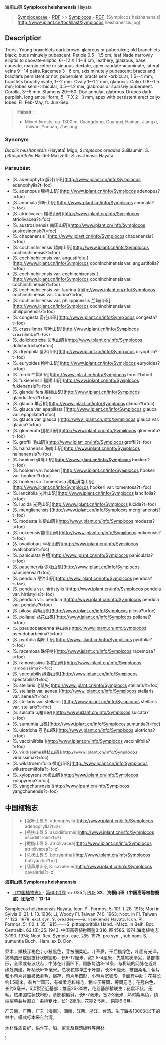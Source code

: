 海桐山矾 **Symplocos heishanensis** Hayata

> [Symplocaceae](http://www.iplant.cn/info/Symplocaceae?t=foc) - [PDF](http://www.iplant.cn/foc/pdf/Symplocaceae.pdf) >> [Symplocos](http://www.iplant.cn/info/Symplocos?t=foc) - [PDF](http://www.iplant.cn/foc/pdf/Symplocos.pdf)
![Symplocos heishanensis](http://www.iplant.cn/foc/illast/Symplocos heishanensis.jpg)

## Description

Trees. Young branchlets dark brown, glabrous or puberulent; old branchlets black; buds minutely pubescent. Petiole 0.5--1.5 cm; leaf blade narrowly elliptic to obovate-elliptic, 6--12 X 1.1--4 cm, leathery, glabrous, base cuneate, margin entire or sinuous-dentate, apex caudate-acuminate, lateral veins 9--14 pairs. Racemes 3--6 cm, axis minutely pubescent; bracts and bractlets persistent or not, puberulent; bracts semi-orbicular, 1.5--4 mm; bractlets broadly ovate, 1--2 mm. Ovary 1--1.2 mm, glabrous. Calyx 0.8--1.5 mm; lobes semi-orbicular, 0.5--1.2 mm, glabrous or sparsely puberulent. Corolla, 3--5 mm. Stamens 20--50. Disc annular, glabrous. Drupes dark purplish, long ampulliform, 5--7 X 2--3 mm, apex with persistent erect calyx lobes. Fl. Feb-May, fr. Jun-Sep.

> **Habait** : 
>* Mixed forests; ca. 1300 m. Guangdong, Guangxi, Hainan, Jiangxi, Taiwan, Yunnan, Zhejiang.

### Synonym
*Dicalix heishanensis* (Hayata) Migo; *Symplocos oreades* Guillaumin; *S*. *pittosporifolia* Handel-Mazzetti; *S*. *risekiensis* Hayata.

### Parsublist

* [S.  adenophylla  腺叶山矾](http://www.iplant.cn/info/Symplocos adenophylla?t=foc)
* [S.  adenopus  腺柄山矾](http://www.iplant.cn/info/Symplocos adenopus?t=foc)
* [S.  anomala  薄叶山矾](http://www.iplant.cn/info/Symplocos anomala?t=foc)
* [S.  atriolivacea  橄榄山矾](http://www.iplant.cn/info/Symplocos atriolivacea?t=foc)
* [S.  austrosinensis  南国山矾](http://www.iplant.cn/info/Symplocos austrosinensis?t=foc)
* [S.  chaoanensis  ](http://www.iplant.cn/info/Symplocos chaoanensis?t=foc)
* [S.  cochinchinensis  越南山矾](http://www.iplant.cn/info/Symplocos cochinchinensis?t=foc)
* [S.  cochinchinensis var. angustifolia  ](http://www.iplant.cn/info/Symplocos cochinchinensis var. angustifolia?t=foc)
* [S.  cochinchinensis var. cochinchinensis  ](http://www.iplant.cn/info/Symplocos cochinchinensis var. cochinchinensis?t=foc)
* [S.  cochinchinensis var. laurina  ](http://www.iplant.cn/info/Symplocos cochinchinensis var. laurina?t=foc)
* [S.  cochinchinensis var. philippinensis  兰屿山矾](http://www.iplant.cn/info/Symplocos cochinchinensis var. philippinensis?t=foc)
* [S.  congesta  密花山矾](http://www.iplant.cn/info/Symplocos congesta?t=foc)
* [S.  crassilimba  厚叶山矾](http://www.iplant.cn/info/Symplocos crassilimba?t=foc)
* [S.  dolichotricha  长毛山矾](http://www.iplant.cn/info/Symplocos dolichotricha?t=foc)
* [S.  dryophila  坚木山矾](http://www.iplant.cn/info/Symplocos dryophila?t=foc)
* [S.  euryoides  柃叶山矾](http://www.iplant.cn/info/Symplocos euryoides?t=foc)
* [S.  fordii  三裂山矾](http://www.iplant.cn/info/Symplocos fordii?t=foc)
* [S.  fukienensis  福建山矾](http://www.iplant.cn/info/Symplocos fukienensis?t=foc)
* [S.  glandulifera  腺缘山矾](http://www.iplant.cn/info/Symplocos glandulifera?t=foc)
* [S.  glauca  羊舌树](http://www.iplant.cn/info/Symplocos glauca?t=foc)
* [S.  glauca var. epapillata  ](http://www.iplant.cn/info/Symplocos glauca var. epapillata?t=foc)
* [S.  glauca var. glauca  ](http://www.iplant.cn/info/Symplocos glauca var. glauca?t=foc)
* [S.  glomerata  团花山矾](http://www.iplant.cn/info/Symplocos glomerata?t=foc)
* [S.  groffii  毛山矾](http://www.iplant.cn/info/Symplocos groffii?t=foc)
* [S.  hainanensis  海南山矾](http://www.iplant.cn/info/Symplocos hainanensis?t=foc)
* [S.  hookeri  滇南山矾](http://www.iplant.cn/info/Symplocos hookeri?t=foc)
* [S.  hookeri var. hookeri  ](http://www.iplant.cn/info/Symplocos hookeri var. hookeri?t=foc)
* [S.  hookeri var. tomentosa  绒毛滇南山矾](http://www.iplant.cn/info/Symplocos hookeri var. tomentosa?t=foc)
* [S.  lancifolia  光叶山矾](http://www.iplant.cn/info/Symplocos lancifolia?t=foc)
* [S.  lucida  光亮山矾](http://www.iplant.cn/info/Symplocos lucida?t=foc)
* [S.  menglianensis  ](http://www.iplant.cn/info/Symplocos menglianensis?t=foc)
* [S.  modesta  长梗山矾](http://www.iplant.cn/info/Symplocos modesta?t=foc)
* [S.  nokoensis  能高山矾](http://www.iplant.cn/info/Symplocos nokoensis?t=foc)
* [S.  ovatilobata  单花山矾](http://www.iplant.cn/info/Symplocos ovatilobata?t=foc)
* [S.  paniculata  白檀](http://www.iplant.cn/info/Symplocos paniculata?t=foc)
* [S.  paucinervia  少脉山矾](http://www.iplant.cn/info/Symplocos paucinervia?t=foc)
* [S.  pendula  吊钟山矾](http://www.iplant.cn/info/Symplocos pendula?t=foc)
* [S.  pendula var. hirtistylis  ](http://www.iplant.cn/info/Symplocos pendula var. hirtistylis?t=foc)
* [S.  pendula var. pendula  ](http://www.iplant.cn/info/Symplocos pendula var. pendula?t=foc)
* [S.  pilosa  柔毛山矾](http://www.iplant.cn/info/Symplocos pilosa?t=foc)
* [S.  poilanei  丛花山矾](http://www.iplant.cn/info/Symplocos poilanei?t=foc)
* [S.  pseudobarberina  铁山矾](http://www.iplant.cn/info/Symplocos pseudobarberina?t=foc)
* [S.  pyrifolia  梨叶山矾](http://www.iplant.cn/info/Symplocos pyrifolia?t=foc)
* [S.  racemosa  珠仔树](http://www.iplant.cn/info/Symplocos racemosa?t=foc)
* [S.  ramosissima  多花山矾](http://www.iplant.cn/info/Symplocos ramosissima?t=foc)
* [S.  spectabilis  绿春山矾](http://www.iplant.cn/info/Symplocos spectabilis?t=foc)
* [S.  stellaris  老鼠矢](http://www.iplant.cn/info/Symplocos stellaris?t=foc)
* [S.  stellaris var. aenea  ](http://www.iplant.cn/info/Symplocos stellaris var. aenea?t=foc)
* [S.  stellaris var. stellaris  ](http://www.iplant.cn/info/Symplocos stellaris var. stellaris?t=foc)
* [S.  sulcata  沟槽山矾](http://www.iplant.cn/info/Symplocos sulcata?t=foc)
* [S.  sumuntia  山矾](http://www.iplant.cn/info/Symplocos sumuntia?t=foc)
* [S.  ulotricha  卷毛山矾](http://www.iplant.cn/info/Symplocos ulotricha?t=foc)
* [S.  vacciniifolia  ](http://www.iplant.cn/info/Symplocos vacciniifolia?t=foc)
* [S.  viridissima  绿枝山矾](http://www.iplant.cn/info/Symplocos viridissima?t=foc)
* [S.  wikstroemiifolia  微毛山矾](http://www.iplant.cn/info/Symplocos wikstroemiifolia?t=foc)
* [S.  xylopyrena  木核山矾](http://www.iplant.cn/info/Symplocos xylopyrena?t=foc)
* [S.  yangchunensis  ](http://www.iplant.cn/info/Symplocos yangchunensis?t=foc)

## 中国植物志

> * [腺叶山矾  S.  adenophylla](http://www.iplant.cn/info/Symplocos adenophylla?t=z)
> * [瓶核山矾  S.  ascidiiformis](http://www.iplant.cn/info/Symplocos ascidiiformis?t=z)
> * [橄榄山矾  S.  atriolivacea](http://www.iplant.cn/info/Symplocos atriolivacea?t=z)
> * [总状山矾  S.  botryantha](http://www.iplant.cn/info/Symplocos botryantha?t=z)
> * [葫芦果山矾  S.  cavaleriei](http://www.iplant.cn/info/Symplocos cavaleriei?t=z)

**海桐山矾 Symplocos heishanensis**

* [《中国植物志》](http://www.iplant.cn/frps)- [第60(2)卷](http://www.iplant.cn/frps/vol/60(2)) >> 035页 [PDF](http://www.iplant.cn/frps/pdf/60(2)/035b.PDF)
**32．海桐山矾（中国高等植物图鉴）图版12：10-14**

Symplocos heishanensis Hayata, Icon. Pl. Formos. 5: 101. f. 28. 1915; Mori in Sylvia 6: 21. f. 13. 1936; Li, Woody Fl. Taiwan 740. 1963; Noot. in Fl. Taiwan 4: 122. 1978. excl. syn. S. oreades——S. risekiensis Hayata, Icon. Pl. Formos. 5: 112. f. 35. 1915.——S. pittosporifolia Hand. -Mazz. in Beih. Bot. Centralbl. 62 (B): 25. 1943; 中国高等植物图鉴3:316. 图4586. 1974;海南植物志3:190. 1974; Noot. Rev. Symplo- cac. 285. 1975. pro syn. , sub nom. S. sumuntia Buch. -Ham. ex D. Don.

乔木；嫩枝深褐色；小枝黑色，芽被细柔毛。叶革质，干后榄绿色，叶面有光泽，狭椭圆形或倒披针状椭圆形，长6-12厘米，宽2.5-4厘米，先端尾状渐尖，基部楔形，全缘或有波状齿；中脉在叶面凹下，侧脉每边8-14条，与稀疏的网脉在近叶缘处网结。叶柄长5-15毫米。总状花序单生于叶腋，长3-6厘米，被细柔毛；苞片和小苞片背面被微柔毛，宿存，苞片半圆形，小苞片宽卵形，背面有中肋；花萼长约1.5毫米，裂片半圆形，有微柔毛和缘毛，稍长于萼筒，萼筒无毛；花冠白色，长约3毫米，5深裂至近基部；雄蕊25-35枚，花丝基部稍联生；花盘环状，无毛。核果圆柱状狭卵形，基部稍偏斜，长6-7毫米，宽2-3毫米，熟时紫黑色，顶端宿萼裂片直立；果柄粗壮，长1-2毫米。花期2-5月， 果期6-9月。

产云南、广西、广东（海南）、湖南、江西、浙江、台湾。生于海拔1300米以下的林中。模式标本采自台湾。

木材性质良好，供作车、船、家具及建筑板料等用材。

}
